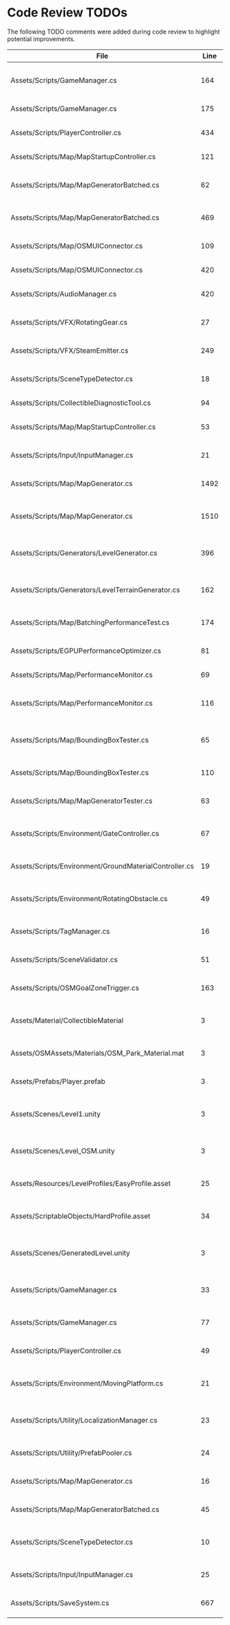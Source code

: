 # Code Review TODOs

The following TODO comments were added during code review to highlight potential improvements.

| File | Line | Comment | Status |
|------|------|---------|---------|
| Assets/Scripts/GameManager.cs | 164 | Delegate input handling to a centralized InputManager | **done** |
| Assets/Scripts/GameManager.cs | 175 | Expose restartKey in settings menu | **done** |
| Assets/Scripts/PlayerController.cs | 434 | Expose slide duration as configurable field | **done** |
| Assets/Scripts/Map/MapStartupController.cs | 121 | Avoid expensive FindFirstObject calls | **done** |
| Assets/Scripts/Map/MapGeneratorBatched.cs | 62 | Support per-building height variation based on OSM tags | **done** |
| Assets/Scripts/Map/MapGeneratorBatched.cs | 469 | Consider performing batching in a job |
| Assets/Scripts/Map/OSMUIConnector.cs | 109 | Cache controller references instead of recreating | **done** |
| Assets/Scripts/Map/OSMUIConnector.cs | 420 | Use prefabs for quick buttons | **done** |
| Assets/Scripts/AudioManager.cs | 420 | Cache PlayerController reference in Awake | **done** |
| Assets/Scripts/VFX/RotatingGear.cs | 27 | Make rotation speed variance configurable | **done** |
| Assets/Scripts/VFX/SteamEmitter.cs | 249 | Expose randomization ranges via inspector | **done** |
| Assets/Scripts/SceneTypeDetector.cs | 18 | Read scene lists from config instead of hardcoding | **done** |
| Assets/Scripts/CollectibleDiagnosticTool.cs | 94 | Cache results to avoid allocations | **done** |
| Assets/Scripts/Map/MapStartupController.cs | 53 | Allow editing fallback coordinates in inspector | **done** |
| Assets/Scripts/Input/InputManager.cs | 21 | Allow runtime key rebinding via settings menu | **done** |
| Assets/Scripts/Map/MapGenerator.cs | 1492 | Expose chimney offset factors via inspector fields | **done** |
| Assets/Scripts/Map/MapGenerator.cs | 1510 | Make gear decoration ranges configurable in LevelProfile | **done** |
| Assets/Scripts/Generators/LevelGenerator.cs | 396 | Replace reflection with an interface for adaptive mode selection | **done** |
| Assets/Scripts/Generators/LevelTerrainGenerator.cs | 162 | Refactor to interface-based lookup instead of reflection | **done** |
| Assets/Scripts/Map/BatchingPerformanceTest.cs | 174 | Cache object list to avoid allocations during testing | **done** |
| Assets/Scripts/EGPUPerformanceOptimizer.cs | 81 | Replace OnGUI debug overlay with a Canvas-based UI | **done** |
| Assets/Scripts/Map/PerformanceMonitor.cs | 69 | Replace OnGUI with a UI Canvas overlay | **done** |
| Assets/Scripts/Map/PerformanceMonitor.cs | 116 | Cache created textures if display colors change frequently | **done** |
| Assets/Scripts/Map/BoundingBoxTester.cs | 65 | Expose test locations via inspector to allow custom cases | **done** |
| Assets/Scripts/Map/BoundingBoxTester.cs | 110 | Move bounding box calculation to a shared utility class | **done** |
| Assets/Scripts/Map/MapGeneratorTester.cs | 63 | Move synthetic test data generation to a ScriptableObject | **done** |
| Assets/Scripts/Environment/GateController.cs | 67 | Provide matching TriggerClose() logic for reversible puzzles | **done** |
| Assets/Scripts/Environment/GroundMaterialController.cs | 19 | Move material paths to a configuration ScriptableObject | **done** |
| Assets/Scripts/Environment/RotatingObstacle.cs | 49 | Integrate damage system to penalize the player on contact | **done** |
| Assets/Scripts/TagManager.cs | 16 | Load required tags from a central config file | **done** |
| Assets/Scripts/SceneValidator.cs | 51 | Display progress UI while validation routines run | **done** |
| Assets/Scripts/OSMGoalZoneTrigger.cs | 163 | Use an event from UIController instead of direct lookup | **done** |
| Assets/Material/CollectibleMaterial | 3 | Verify metallic/smoothness values for PBR consistency | **done** |
| Assets/OSMAssets/Materials/OSM_Park_Material.mat | 3 | Adjust color to match overall scene lighting | **done** |
| Assets/Prefabs/Player.prefab | 3 | Separate player stats into dedicated ScriptableObject |
| Assets/Scenes/Level1.unity | 3 | Review occlusion and lighting settings for optimized performance |
| Assets/Scenes/Level_OSM.unity | 3 | Ensure map generation uses prefabs from OSMAssets folder |
| Assets/Resources/LevelProfiles/EasyProfile.asset | 25 | Balance collectible spawn height for easier levels | **done** |
| Assets/ScriptableObjects/HardProfile.asset | 34 | Assign default moving platform prefabs for hard difficulty |
| Assets/Scenes/GeneratedLevel.unity | 3 | Replace sample level with procedurally generated layout |
| Assets/Scripts/GameManager.cs | 33 | Move basic game settings to a ScriptableObject for easier tuning | **done** |
| Assets/Scripts/GameManager.cs | 77 | Make respawn delay configurable per level/difficulty | **done** |
| Assets/Scripts/PlayerController.cs | 49 | Integrate Cinemachine for camera following | **done** |
| Assets/Scripts/Environment/MovingPlatform.cs | 21 | Expose bounce parameters in inspector for finer control | **done** |
| Assets/Scripts/Utility/LocalizationManager.cs | 23 | Load localization data from external files to support more languages | **done** |
| Assets/Scripts/Utility/PrefabPooler.cs | 24 | Add maximum pool size to prevent uncontrolled growth | **done** |
| Assets/Scripts/Map/MapGenerator.cs | 16 | Store prefab references in a configuration asset | **done** |
| Assets/Scripts/Map/MapGeneratorBatched.cs | 45 | Move decoration prefabs to a centralized asset | **done** |
| Assets/Scripts/SceneTypeDetector.cs | 10 | Allow overriding scene lists at runtime via config file | **done** |
| Assets/Scripts/Input/InputManager.cs | 25 | Support gamepad bindings alongside keyboard controls | **done** |
| Assets/Scripts/SaveSystem.cs | 667 | Create incremental backup before uploading to cloud | **done** |
